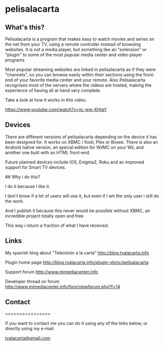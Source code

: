 # pelisalacarta

## What's this?

Pelisalacarta is a program that makes easy to watch movies and series on the net from your TV, using a remote controller instead of browsing websites. It is not a media player, but something like an "extension" or "plugin" to some of the most popular media center and video player programs

Most popular streaming websites are linked in pelisalacarta as if they were "channels", so you can browse easily within their sections using the front-end of your favorite media center and your remote. Also Pelisalacarta recognises most of the servers where the videos are hosted, making the experience of having all at hand very complete. 

Take a look at how it works in this video.

https://www.youtube.com/watch?v=nL-ww-XHtaY

## Devices

There are different versions of pelisalacarta depending on the device it has been designed for. It works on XBMC / Kodi, Plex or Boxee. There is also an Android native version, an special edition for WiiMC on your Wii, and another one built with an HTML front-end.

Future planned devices include iOS, Enigma2, Roku and an improved support for Smart TV devices.

## Why i do this?

I do it because I like it. 

I don't know if a lot of users will use it, but even if I am the only user i still do the work.

And I publish it because this never would be possible without XBMC, an incredible project totally open and free. 

This way i return a fraction of what I have received. 

## Links

My spanish blog about "Televisión a la carta"
http://blog.tvalacarta.info

Plugin home page
http://blog.tvalacarta.info/plugin-xbmc/pelisalacarta

Support forum
http://www.mimediacenter.info

Developer thread on forum
http://www.mimediacenter.info/foro/viewforum.php?f=14

## Contact
================

If you want to contact me you can do it using any of the links below, or directly using my e-mail

tvalacarta@gmail.com
